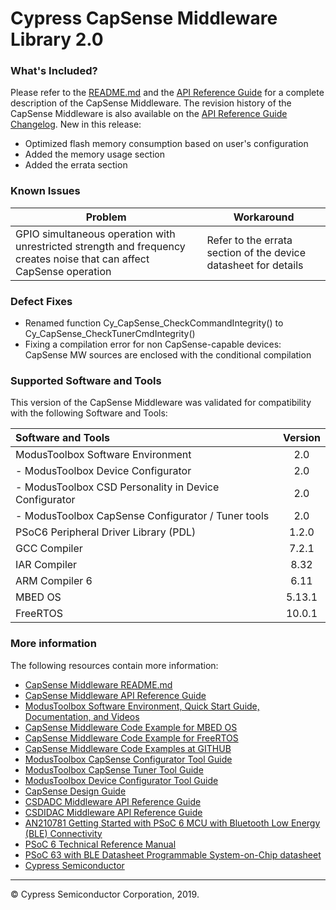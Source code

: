 # Cypress CapSense Middleware Library 2.0

### What's Included?
Please refer to the [README.md](./README.md) and the [API Reference Guide](https://cypresssemiconductorco.github.io/capsense/capsense_api_reference_manual/html/index.html) for a complete description of the CapSense Middleware.
The revision history of the CapSense Middleware is also available on the [API Reference Guide Changelog](https://cypresssemiconductorco.github.io/capsense/capsense_api_reference_manual/html/index.html#section_capsense_changelog).
New in this release:
* Optimized flash memory consumption based on user's configuration	
* Added the memory usage section
* Added the errata section

### Known Issues
| Problem | Workaround |
| ------- | ---------- |
| GPIO simultaneous operation with unrestricted strength and frequency creates noise that can affect CapSense operation | Refer to the errata section of the device datasheet for details |

### Defect Fixes
* Renamed function Cy_CapSense_CheckCommandIntegrity() to Cy_CapSense_CheckTunerCmdIntegrity()
* Fixing a compilation error for non CapSense-capable devices: CapSense MW sources are enclosed with the conditional compilation

### Supported Software and Tools
This version of the CapSense Middleware was validated for compatibility with the following Software and Tools:

| Software and Tools                                      | Version |
| :---                                                    | :----:  |
| ModusToolbox Software Environment                       | 2.0     |
| - ModusToolbox Device Configurator                      | 2.0     |
| - ModusToolbox CSD Personality in Device Configurator   | 2.0     |
| - ModusToolbox CapSense Configurator / Tuner tools      | 2.0     |
| PSoC6 Peripheral Driver Library (PDL)                   | 1.2.0   |
| GCC Compiler                                            | 7.2.1   |
| IAR Compiler                                            | 8.32    |
| ARM Compiler 6                                          | 6.11    |
| MBED OS                                                 | 5.13.1  |
| FreeRTOS                                                | 10.0.1  |

### More information
The following resources contain more information:
* [CapSense Middleware README.md](./README.md)
* [CapSense Middleware API Reference Guide](https://cypresssemiconductorco.github.io/capsense/capsense_api_reference_manual/html/index.html)
* [ModusToolbox Software Environment, Quick Start Guide, Documentation, and Videos](https://www.cypress.com/products/modustoolbox-software-environment)
* [CapSense Middleware Code Example for MBED OS](https://github.com/cypresssemiconductorco/mbed-os-example-capsense)
* [CapSense Middleware Code Example for FreeRTOS](https://www.cypress.com/documentation/code-examples/ce218136-psoc-6-mcu-e-ink-display-capsense-rtos)
* [CapSense Middleware Code Examples at GITHUB](https://github.com/cypresssemiconductorco)
* [ModusToolbox CapSense Configurator Tool Guide](https://www.cypress.com/ModusToolboxCapSenseConfig)
* [ModusToolbox CapSense Tuner Tool Guide](https://www.cypress.com/ModusToolboxCapSenseTuner)
* [ModusToolbox Device Configurator Tool Guide](https://www.cypress.com/ModusToolboxDeviceConfig)
* [CapSense Design Guide](https://www.cypress.com/documentation/application-notes/an85951-psoc-4-and-psoc-6-mcu-capsense-design-guide)
* [CSDADC Middleware API Reference Guide](https://cypresssemiconductorco.github.io/csdadc/csdadc_api_reference_manual/html/index.html)
* [CSDIDAC Middleware API Reference Guide](https://cypresssemiconductorco.github.io/csdidac/csdidac_api_reference_manual/html/index.html)
* [AN210781 Getting Started with PSoC 6 MCU with Bluetooth Low Energy (BLE) Connectivity](http://www.cypress.com/an210781)
* [PSoC 6 Technical Reference Manual](https://www.cypress.com/documentation/technical-reference-manuals/psoc-6-mcu-psoc-63-ble-architecture-technical-reference)
* [PSoC 63 with BLE Datasheet Programmable System-on-Chip datasheet](http://www.cypress.com/ds218787)
* [Cypress Semiconductor](http://www.cypress.com)
  
---
© Cypress Semiconductor Corporation, 2019.